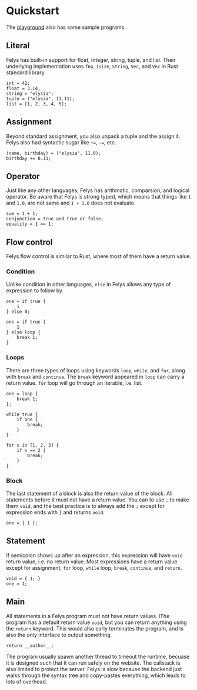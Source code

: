 # Quickstart

The [playground](https://exec.felys.dev) also has some sample programs.

## Literal

Felys has built-in support for float, integer, string, tuple, and list. Their underlying implementation uses `f64`, `isize`, `String`, `Vec`, and `Vec` in Rust standard library.

```
int = 42;
float = 3.14;
string = "elysia";
tuple = ("elysia", 11.11);
list = [1, 2, 3, 4, 5];
```

## Assignment

Beyond standard assignment, you also unpack a tuple and the assign it. Felys also had syntactic sugar like `+=`, `-=`, etc.

```
(name, birthday) = ("elysia", 11.0);
birthday += 0.11;
```

## Operator

Just like any other languages, Felys has arithmatic, comparsion, and logical operator. Be aware that Felys is strong typed, which means that things like `1` and `1.0`, are not same and `1 + 1.0` does not evaluate.

```
sum = 1 + 1;
conjunction = true and true or false;
equality = 1 == 1;
```

## Flow control

Felys flow control is similar to Rust, where most of them have a return value.

### Condition

Unlike condition in other languages, `else` in Felys allows any type of expression to follow by.

```
one = if true {
    1
} else 0;

one = if true {
    1
} else loop {
    break 1;
}
```

### Loops

There are three types of loops using keywords `loop`, `while`, and `for`, along with `break` and `continue`. The `break` keyword appeared in `loop` can carry a return value. `for` loop will go through an iterable, i.e. list.

```
one = loop {
    break 1;
};

while true {
    if one {
        break;
    }
}

for x in [1, 2, 3] {
    if x == 2 {
        break;
    }
}
```

### Block

The last statement of a block is also the return value of the block. All statements before it must not have a return value. You can to use `;` to make them `void`, and the best practice is to always add the `;` except for expression ends with `}` and returns `void`.

```
one = { 1 };
```

## Statement

If semicolon shows up after an expression, this expression will have `void` return value, i.e. no return value. Most expressions have a return value except for assignment, `for` loop, `while` loop, `break`, `continue`, and `return`.

```
void = { 1; }
one = 1;
```

## Main

All statements in a Felys program must not have return values. IThe program has a default return value `void`, but you can return anything using the `return` keyword. This would also early terminates the program, and is also the only interface to output something.

```
return __author__;
```

The program usually spawn another thread to timeout the runtime, becuase it is designed such that it can run safely on the website. The callstack is also limited to protect the server. Felys is slow because the backend just walks through the syntax tree and copy-pastes everything, which leads to lots of overhead.
